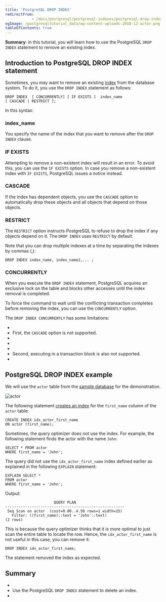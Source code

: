 ```yaml
---
title: 'PostgreSQL DROP INDEX'
redirectFrom: 
            - /docs/postgresql/postgresql-indexes/postgresql-drop-index/
ogImage: /postgresqltutorial_data/wp-content-uploads-2018-12-actor.png
tableOfContents: true
---
```



**Summary**: in this tutorial, you will learn how to use the PostgreSQL `DROP INDEX` statement to remove an existing index.





## Introduction to PostgreSQL DROP INDEX statement





Sometimes, you may want to remove an existing [index](https://www.postgresqltutorial.com/postgresql-indexes/) from the database system. To do it, you use the `DROP INDEX` statement as follows:





```
DROP INDEX  [ CONCURRENTLY] [ IF EXISTS ]  index_name
[ CASCADE | RESTRICT ];
```





In this syntax:





### index_name





You specify the name of the index that you want to remove after the `DROP INDEX` clause.





### IF EXISTS





Attempting to remove a non-existent index will result in an error. To avoid this, you can use the `IF EXISTS` option. In case you remove a non-existent index with `IF EXISTS`, PostgreSQL issues a notice instead.





### CASCADE





If the index has dependent objects, you use the `CASCADE` option to automatically drop these objects and all objects that depend on those objects.





### RESTRICT





The `RESTRICT` option instructs PostgreSQL to refuse to drop the index if any objects depend on it. The `DROP INDEX` uses `RESTRICT` by default.





Note that you can drop multiple indexes at a time by separating the indexes by commas (,):





```
DROP INDEX index_name, index_name2,... ;
```





### CONCURRENTLY





When you execute the `DROP INDEX` statement, PostgreSQL acquires an exclusive lock on the table and blocks other accesses until the index removal is completed.





To force the command to wait until the conflicting transaction completes before removing the index, you can use the `CONCURRENTLY` option.





The `DROP INDEX CONCURRENTLY` has some limitations:





- 
- First, the `CASCADE` option is not supported.
- 
-
- 
- Second, executing in a transaction block is also not supported.
- 





## PostgreSQL DROP INDEX example





We will use the `actor` table from the [sample database](https://www.postgresqltutorial.com/postgresql-getting-started/postgresql-sample-database/) for the demonstration.





![actor](/postgresqltutorial_data/wp-content-uploads-2018-12-actor.png)





The following statement [creates an index](https://www.postgresqltutorial.com/postgresql-indexes/postgresql-create-index/) for the `first_name` column of the `actor` table:





```
CREATE INDEX idx_actor_first_name
ON actor (first_name);
```





Sometimes, the query optimizer does not use the index. For example, the following statement finds the actor with the name `John`:





```
SELECT * FROM actor
WHERE first_name = 'John';
```





The query did not use the `idx_actor_first_name` index defined earlier as explained in the following `EXPLAIN` statement:





```
EXPLAIN SELECT *
FROM actor
WHERE first_name = 'John';
```





Output:





```
                      QUERY PLAN
------------------------------------------------------
 Seq Scan on actor  (cost=0.00..4.50 rows=1 width=25)
   Filter: ((first_name)::text = 'John'::text)
(2 rows)
```





This is because the query optimizer thinks that it is more optimal to just scan the entire table to locate the row. Hence, the `idx_actor_first_name` is not useful in this case, you can remove it:





```
DROP INDEX idx_actor_first_name;
```





The statement removed the index as expected.





## Summary





- 
- Use the PostgreSQL `DROP INDEX` statement to delete an index.
- 


